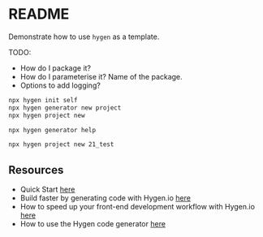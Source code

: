 # README

Demonstrate how to use `hygen` as a template.

TODO:

* How do I package it? 
* How do I parameterise it?  Name of the package.
* Options to add logging?  


```sh
npx hygen init self
npx hygen generator new project
npx hygen project new

npx hygen generator help

npx hygen project new 21_test
```

## Resources

* Quick Start [here](https://www.hygen.io/docs/quick-start)
* Build faster by generating code with Hygen.io [here](https://jondot.medium.com/hygen-the-scalable-code-generator-that-lives-in-your-project-a8e163c42869)
* How to speed up your front-end development workflow with Hygen.io [here](https://ihatetomatoes.net/how-to-speed-up-your-front-end-development-workflow-with-hygen-io/)
* How to use the Hygen code generator [here](https://medium.com/ableneo/how-to-use-the-hygen-code-generator-4bab25d99d8b)
